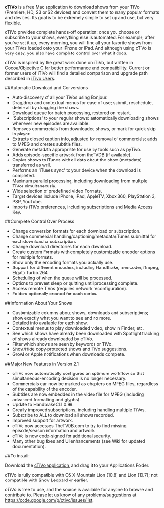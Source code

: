 **cTiVo** is a free Mac application to download shows from your TiVo (Premiere, HD, S3 or S2 devices) and convert them to many popular formats and devices. Its goal is to be extremely simple to set up and use, but very flexible. 

cTiVo provides complete hands-off operation: once you choose or subscribe to your shows, everything else is automated. For example, after you've set it up, every morning, you will find all your favorite shows from your TiVos loaded onto your iPhone or iPad. And although using cTiVo is very easy, you also have complete control over what it does.

cTiVo is inspired by the great work done on iTiVo, but written in Cocoa/Objective C for better performance and  compatibility. Current or former users of iTiVo will find a detailed comparison and upgrade path described in [iTivo Users](wiki/iTiVoUsers.md).

##Automatic Download and Conversions
  * Auto-discovery of all your TiVos using Bonjour.
  * Drag/drop and contextual menus for ease of use; submit, reschedule, delete all by dragging the shows.
  * Download queue for batch processing, restored on restart.
  * 'Subscriptions' to your regular shows: automatically downloading shows whenever new episodes are available.
  * Removes commercials from downloaded shows, or mark for quick skip in player.
  * Extracts closed caption info, adjusted for removal of commercials; adds to MPEG and creates subtitle files.
  * Generate metadata appropriate for use by tools such as pyTivo.
  * Adds episode-specific artwork from theTVDB (if available).
  * Copies shows to iTunes with all data about the show (metadata) transferred as well.
  * Performs an 'iTunes sync' to your device when the download is completed. 
  * Maximum parallel processing, including downloading from multiple TiVos simultaneously.
  * Wide selection of predefined video Formats.
  * Target devices include iPhone, iPad, AppleTV, Xbox 360, PlayStation 3, PSP, YouTube.
  * Imports iTiVo preferences, including subscriptions and Media Access Key.

##Complete Control Over Process
  * Change conversion formats for each download or subscription.
  * Change commercial handling/captioning/metadata/iTunes submittal for each download or subscription.
  * Change download directories for each download.
  * Create custom Formats with completely customizable encoder options for multiple formats.
  * Show only the encoding formats you actually use.
  * Support for different encoders, including HandBrake, mencoder, ffmpeg, Elgato Turbo.264.
  * Scheduling of when the queue will be processed.
  * Options to prevent sleep or quitting until processing complete.
  * Access remote TiVos (requires network reconfiguration).
  * Folders optionally created for each series.

##Information About Your Shows
  * Customizable columns about shows, downloads and subscriptions; show exactly what you want to see and no more.
  * Detailed info available for each show.
  * Contextual menus to play downloaded video, show in Finder, etc.
  * See which shows have already been downloaded with Spotlight tracking of shows already downloaded by cTiVo.
  * Filter which shows are seen by keywords or TiVo.
  * Show/Hide copy-protected shows and TiVo suggestions.
  * Growl or Apple notifications when downloads complete.

##Major New Features in Version 2.1
  * cTiVo now automatically configures an optimum workflow so that simultaneous-encoding decision is no longer necessary.
  * Commercials can now be marked as chapters on MPEG files, regardless of the capability of the encoder.
  * Subtitles are now embedded in the video file for MPEG (including advanced formatting and glyphs).
  * Update to HandbrakeCLI 0.99.
  * Greatly improved subscriptions, including handling multiple TiVos.  
  * Subscribe to ALL to download all shows recorded.
  * Improved support for artwork.
  * cTiVo now accesses TheTVDB.com to try to find missing episode/season information and artwork.
  * cTiVo is now code-signed for additional security.
  * Many other bug fixes and UI enhancements (see Wiki for updated documentation).

##To install:

Download the [cTiVo application](https://code.google.com/p/ctivo/downloads/detail?name=cTiVo_2.1_439.zip&can=2&q=), and drag it to your Applications Folder.

cTiVo is fully compatible with OS X Mountain Lion (10.8) and Lion (10.7); not compatible with Snow Leopard or earlier.

*cTiVo* is free to use, and the source is available for anyone to browse and contribute to. Please let us know of any problems/suggestions at https://code.google.com/p/ctivo/issues/list.